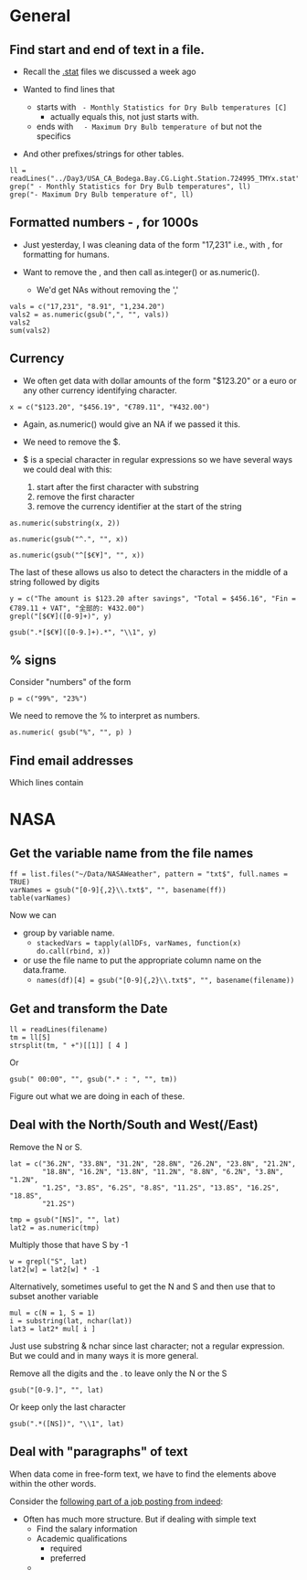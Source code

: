 # General

## Find start and end of text in a file.

+ Recall the [.stat](../Day3/USA_CA_Bodega.Bay.CG.Light.Station.724995_TMYx.stat) files we discussed a week ago 

+ Wanted to find lines that
  + starts with ` - Monthly Statistics for Dry Bulb temperatures [C]`
     + actually equals this, not just starts with.
  + ends with   `   - Maximum Dry Bulb temperature of ` but not the specifics

+ And other prefixes/strings for other tables.


```{r}
ll = readLines("../Day3/USA_CA_Bodega.Bay.CG.Light.Station.724995_TMYx.stat")
grep(" - Monthly Statistics for Dry Bulb temperatures", ll)
grep("- Maximum Dry Bulb temperature of", ll)
```


## Formatted numbers - , for 1000s

+ Just yesterday, I was cleaning data of the form "17,231" i.e., with , for formatting for humans.

+ Want to remove the , and then call as.integer() or as.numeric().
  + We'd get NAs without removing the ','

```{r}
vals = c("17,231", "8.91", "1,234.20")
vals2 = as.numeric(gsub(",", "", vals))
vals2
sum(vals2)
```

## Currency

+ We often get data with dollar amounts of the form "$123.20" or a euro or any other currency
  identifying character.

```{r}
x = c("$123.20", "$456.19", "€789.11", "¥432.00")
```

+ Again, as.numeric() would give an NA if we passed it this.

+ We need to remove the $.

+ $ is a special character in regular expressions so we have several ways we could deal with this:
   1. start after the first character with substring
   2. remove the first character
   3. remove the currency identifier at the start of the string
   
```{r}
as.numeric(substring(x, 2))
```

```{r}
as.numeric(gsub("^.", "", x))
```

```{r}
as.numeric(gsub("^[$€¥]", "", x))
```

The last of these allows us also to detect the characters in the middle of a string followed by
digits

```{r}
y = c("The amount is $123.20 after savings", "Total = $456.16", "Fin = €789.11 + VAT", "全部的: ¥432.00")
grepl("[$€¥]([0-9]+)", y)

gsub(".*[$€¥]([0-9.]+).*", "\\1", y)
```


## % signs

Consider "numbers" of the form 
```{r}
p = c("99%", "23%")
```

We need to remove the % to interpret as numbers.

```{r}
as.numeric( gsub("%", "", p) )
```


## Find email addresses

Which lines contain


# NASA

## Get the variable name from the file names

```{r}
ff = list.files("~/Data/NASAWeather", pattern = "txt$", full.names = TRUE)
varNames = gsub("[0-9]{,2}\\.txt$", "", basename(ff))
table(varNames)
```

Now we can 

+ group by variable name.
   + `stackedVars = tapply(allDFs, varNames, function(x) do.call(rbind, x))`
+ or use the file name to put the appropriate column name on the data.frame.
   + `names(df)[4] = gsub("[0-9]{,2}\\.txt$", "", basename(filename))`


## Get and transform the Date

```{r}
ll = readLines(filename)
tm = ll[5]
strsplit(tm, " +")[[1]] [ 4 ] 
```
Or
```{r}
gsub(" 00:00", "", gsub(".* : ", "", tm))
```

Figure out what we are doing in each of these.


## Deal with the North/South and West(/East)


Remove the N or S.
```{r}
lat = c("36.2N", "33.8N", "31.2N", "28.8N", "26.2N", "23.8N", "21.2N", 
	    "18.8N", "16.2N", "13.8N", "11.2N", "8.8N", "6.2N", "3.8N", "1.2N", 
        "1.2S", "3.8S", "6.2S", "8.8S", "11.2S", "13.8S", "16.2S", "18.8S", 
        "21.2S")

tmp = gsub("[NS]", "", lat)
lat2 = as.numeric(tmp)
```

Multiply those that have S by -1
```{r}
w = grepl("S", lat)
lat2[w] = lat2[w] * -1
```


Alternatively, sometimes useful to get the N and S and then use that to subset another variable

```{r}
mul = c(N = 1, S = 1)
i = substring(lat, nchar(lat))
lat3 = lat2* mul[ i ]
```

Just use substring & nchar since last character; not a regular expression. 
But we could  and in many ways it is more general.

Remove all the digits and the . to leave only the N or the S

```{r}
gsub("[0-9.]", "", lat)
```

Or keep only the last character
```{r}
gsub(".*([NS])", "\\1", lat)
```



## Deal with "paragraphs" of text

When data come in free-form text, we have to find the elements above within the other words.

Consider the [following part of a job posting from indeed](jobPost.md):



+ Often has much more structure. But if dealing with simple text
  + Find the salary information
  + Academic qualifications
     + required 
	 + preferred
  + 
